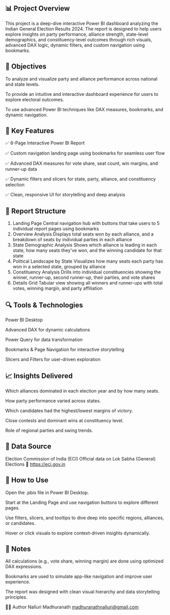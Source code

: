 ## 📊 Project Overview 
This project is a deep-dive interactive Power BI dashboard analyzing the Indian General Election Results 2024. The report is designed to help users explore insights on party performance, alliance strength, state-level demographics, and constituency-level outcomes through rich visuals, advanced DAX logic, dynamic filters, and custom navigation using bookmarks.

## 🎯 Objectives
To analyze and visualize party and alliance performance across national and state levels.

To provide an intuitive and interactive dashboard experience for users to explore electoral outcomes.

To use advanced Power BI techniques like DAX measures, bookmarks, and dynamic navigation.

## 🧰 Key Features
✅ 6-Page Interactive Power BI Report

✅ Custom navigation landing page using bookmarks for seamless user flow

✅ Advanced DAX measures for vote share, seat count, win margins, and runner-up data

✅ Dynamic filters and slicers for state, party, alliance, and constituency selection

✅ Clean, responsive UI for storytelling and deep analysis

## 📄 Report Structure
1. Landing Page	Central navigation hub with buttons that take users to 5 individual report pages using bookmarks
2. Overview Analysis	Displays total seats won by each alliance, and a breakdown of seats by individual parties in each alliance
3. State Demographic Analysis	Shows which alliance is leading in each state, how many seats they've won, and the winning candidate for that state
4. Political Landscape by State	Visualizes how many seats each party has won in a selected state, grouped by alliance
5. Constituency Analysis	Drills into individual constituencies showing the winner, runner-up, second runner-up, their parties, and vote shares
6. Details Grid	Tabular view showing all winners and runner-ups with total votes, winning margin, and party affiliation

## 🔍 Tools & Technologies
Power BI Desktop

Advanced DAX for dynamic calculations

Power Query for data transformation

Bookmarks & Page Navigation for interactive storytelling

Slicers and Filters for user-driven exploration

## 📈 Insights Delivered
Which alliances dominated in each election year and by how many seats.

How party performance varied across states.

Which candidates had the highest/lowest margins of victory.

Close contests and dominant wins at constituency level.

Role of regional parties and swing trends.

## 📂 Data Source
Election Commission of India (ECI)
Official data on Lok Sabha (General) Elections
🔗 https://eci.gov.in

## 🚀 How to Use
Open the .pbix file in Power BI Desktop.

Start at the Landing Page and use navigation buttons to explore different pages.

Use filters, slicers, and tooltips to dive deep into specific regions, alliances, or candidates.

Hover or click visuals to explore context-driven insights dynamically.

## 📌 Notes
All calculations (e.g., vote share, winning margin) are done using optimized DAX expressions.

Bookmarks are used to simulate app-like navigation and improve user experience.

The report was designed with clean visual hierarchy and data storytelling principles.

👨‍💻 Author
Nalluri Madhuranath
madhuranathnalluri@gmail.com


